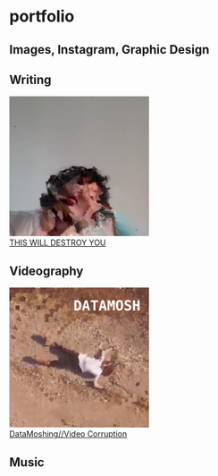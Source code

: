 # portfolio

## Images, Instagram, Graphic Design

## Writing

<a href="https://raeawrites.blogspot.com/"><img src="sources/aaa.png" height="250" width="250"><br>THIS WILL DESTROY YOU</br></a> 

## Videography

<a href="https://youtu.be/uvQh-V3xEAw"><img src="sources/MOSH.png" height="250" width="250"><br>DataMoshing//Video Corruption</br></a>

## Music
